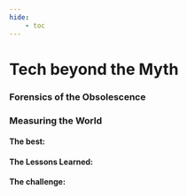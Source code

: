 ```yaml
---
hide:
    - toc
---
```


# Tech beyond the Myth

> 


### Forensics of the Obsolescence


### Measuring the World








#### The best: 

#### The Lessons Learned:

#### The challenge:












